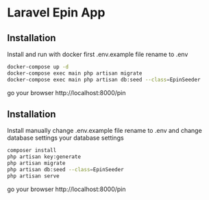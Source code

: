
# Laravel Epin App

## Installation

Install and run with docker first .env.example file rename to .env

```bash
docker-compose up -d
docker-compose exec main php artisan migrate
docker-compose exec main php artisan db:seed --class=EpinSeeder
```

go your browser http://localhost:8000/pin

## Installation

Install manually change .env.example file rename to .env and change database settings your database settings

```bash
composer install
php artisan key:generate
php artisan migrate
php artisan db:seed --class=EpinSeeder
php artisan serve
```

go your browser http://localhost:8000/pin
    